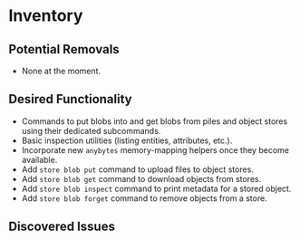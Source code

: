 # Inventory

## Potential Removals
- None at the moment.
## Desired Functionality
- Commands to put blobs into and get blobs from piles and object stores using
  their dedicated subcommands.
- Basic inspection utilities (listing entities, attributes, etc.).
- Incorporate new `anybytes` memory-mapping helpers once they become
  available.
- Add `store blob put` command to upload files to object stores.
- Add `store blob get` command to download objects from stores.
- Add `store blob inspect` command to print metadata for a stored object.
- Add `store blob forget` command to remove objects from a store.

## Discovered Issues
